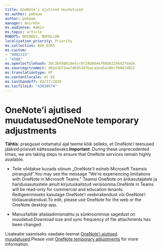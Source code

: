 ```yaml
---
title: OneNote’i ajutised muudatused
ms.author: pebaum
author: pebaum
manager: mnirkhe
ms.audience: Admin
ms.topic: article
ROBOTS: NOINDEX, NOFOLLOW
localization_priority: Priority
ms.collection: Adm_O365
ms.custom:
- "9002315"
- "4508"
ms.openlocfilehash: 30c3b458610e5cc9f24b8d4e760b61256427da5b
ms.sourcegitcommit: d02e2b73aa7d0453d7baca1ea5a186cf6081d022
ms.translationtype: HT
ms.contentlocale: et-EE
ms.lasthandoff: 03/27/2020
ms.locfileid: "43030574"
---
```

# <a name="onenote-temporary-adjustments"></a><span data-ttu-id="8f210-102">OneNote’i ajutised muudatused</span><span class="sxs-lookup"><span data-stu-id="8f210-102">OneNote temporary adjustments</span></span>

<span data-ttu-id="8f210-103">**Tähtis**: praegusel ootamatul ajal teeme kõik selleks, et OneNote’i teenused jääksid püsivalt kättesaadavaks.</span><span class="sxs-lookup"><span data-stu-id="8f210-103">**Important**: During these unprecedented times, we are taking steps to ensure that OneNote services remain highly available.</span></span>

- <span data-ttu-id="8f210-104">Teile võidakse kuvada sõnum „OneNote’il esineb Microsoft Teamsis piiranguid“.</span><span class="sxs-lookup"><span data-stu-id="8f210-104">You may see the message "We're experiencing limitations with OneNote in Microsoft Teams."</span></span> <span data-ttu-id="8f210-105">Teamsi OneNote on ärikasutajatele ja haridusasutustele ainult kirjutuskaitstud versioonina.</span><span class="sxs-lookup"><span data-stu-id="8f210-105">OneNote in Teams will be read-only for commercial and education tenants.</span></span> <span data-ttu-id="8f210-106">Redigeerimiseks kasutage OneNote’i veebirakendust või OneNote’i töölauarakendust.</span><span class="sxs-lookup"><span data-stu-id="8f210-106">To edit, please use OneNote for the web or the OneNote desktop app.</span></span>

- <span data-ttu-id="8f210-107">Manusfailide allalaadimismahtu ja sünkroonimise sagedust on muudetud.</span><span class="sxs-lookup"><span data-stu-id="8f210-107">Download size and sync frequency of file attachments has been changed.</span></span>

<span data-ttu-id="8f210-108">Lisateabe saamiseks vaadake teemat [OneNote’i ajutised muudatused](https://techcommunity.microsoft.com/t5/onenote-service-updates/awareness-of-temporary-adjustments-in-microsoft-onenote/m-p/1248100).</span><span class="sxs-lookup"><span data-stu-id="8f210-108">Please visit [OneNote temporary adjustments](https://techcommunity.microsoft.com/t5/onenote-service-updates/awareness-of-temporary-adjustments-in-microsoft-onenote/m-p/1248100) for more information.</span></span>
